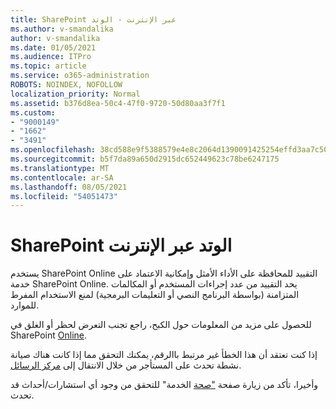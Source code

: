 ```yaml
---
title: SharePoint عبر الإنترنت - الوتد
ms.author: v-smandalika
author: v-smandalika
ms.date: 01/05/2021
ms.audience: ITPro
ms.topic: article
ms.service: o365-administration
ROBOTS: NOINDEX, NOFOLLOW
localization_priority: Normal
ms.assetid: b376d8ea-50c4-47f0-9720-50d80aa3f7f1
ms.custom:
- "9000149"
- "1662"
- "3491"
ms.openlocfilehash: 38cd588e9f5388579e4e8c2064d1390091425254effd3aa7c50c4f2cbc80ce53
ms.sourcegitcommit: b5f7da89a650d2915dc652449623c78be6247175
ms.translationtype: MT
ms.contentlocale: ar-SA
ms.lasthandoff: 08/05/2021
ms.locfileid: "54051473"
---
```

# <a name="sharepoint-online-throttling"></a>SharePoint الوتد عبر الإنترنت

يستخدم SharePoint Online التقييد للمحافظة على الأداء الأمثل وإمكانية الاعتماد على خدمة SharePoint Online. يحد التقييد من عدد إجراءات المستخدم أو المكالمات المتزامنة (بواسطة البرنامج النصي أو التعليمات البرمجية) لمنع الاستخدام المفرط للموارد. 

للحصول على مزيد من المعلومات حول الكبح، راجع تجنب التعرض لحظر أو الغلق في SharePoint [Online](https://docs.microsoft.com/sharepoint/dev/general-development/how-to-avoid-getting-throttled-or-blocked-in-sharepoint-online).

إذا كنت تعتقد أن هذا الخطأ غير مرتبط باالرقم، يمكنك التحقق مما إذا كانت هناك صيانة نشطة تحدث على المستأجر من خلال الانتقال إلى [مركز الرسائل](https://portal.office.com/adminportal/home#/MessageCenter).

 وأخيرا، تأكد من زيارة صفحة ["صحة](https://portal.office.com/adminportal/home#/servicehealth) الخدمة" للتحقق من وجود أي استشارات/أحداث قد تحدث.

